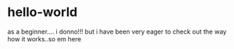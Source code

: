 # hello-world
as a beginner....
i donno!!! but i have been very eager to check out the way how it works..so em here

